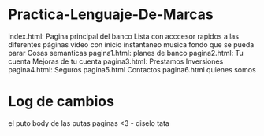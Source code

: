 # Practica-Lenguaje-De-Marcas
index.html:
  Pagina principal del banco
  Lista con acccesor rapidos a las diferentes páginas
  video con inicio instantaneo
  musica fondo que se pueda parar
  Cosas semanticas
 pagina1.html:
    planes de banco
 pagina2.html:
    Tu cuenta
    Mejoras de tu cuenta
 pagina3.html:
    Prestamos
    Inversiones
 pagina4.html:
    Seguros
 pagina5.html
  Contactos
 pagina6.html
  quienes somos

  # Log de cambios

  el puto body de las putas paginas <3 - diselo tata
